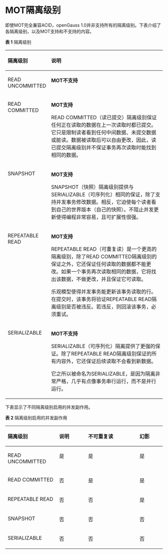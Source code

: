 # MOT隔离级别

即使MOT完全兼容ACID，openGauss 1.0并非支持所有的隔离级别。下表介绍了各隔离级别，以及MOT支持和不支持的内容。

**表 1**  隔离级别

<a name="table9960143"></a>
<table><thead align="left"><tr id="row28427054"><th class="cellrowborder" valign="top" width="24.242424242424242%" id="mcps1.2.3.1.1"><p id="p20890046"><a name="p20890046"></a><a name="p20890046"></a>隔离级别</p>
</th>
<th class="cellrowborder" valign="top" width="75.75757575757575%" id="mcps1.2.3.1.2"><p id="p14372146"><a name="p14372146"></a><a name="p14372146"></a>说明</p>
</th>
</tr>
</thead>
<tbody><tr id="row23293171"><td class="cellrowborder" valign="top" width="24.242424242424242%" headers="mcps1.2.3.1.1 "><p id="p7698664"><a name="p7698664"></a><a name="p7698664"></a>READ UNCOMMITTED</p>
</td>
<td class="cellrowborder" valign="top" width="75.75757575757575%" headers="mcps1.2.3.1.2 "><p id="p19612025"><a name="p19612025"></a><a name="p19612025"></a><strong id="b42290504"><a name="b42290504"></a><a name="b42290504"></a>MOT不支持</strong></p>
</td>
</tr>
<tr id="row2978832"><td class="cellrowborder" valign="top" width="24.242424242424242%" headers="mcps1.2.3.1.1 "><p id="p39958824"><a name="p39958824"></a><a name="p39958824"></a>READ COMMITTED</p>
</td>
<td class="cellrowborder" valign="top" width="75.75757575757575%" headers="mcps1.2.3.1.2 "><p id="p15439288"><a name="p15439288"></a><a name="p15439288"></a><strong id="b4735869"><a name="b4735869"></a><a name="b4735869"></a>MOT支持</strong></p>
<p id="p48061109"><a name="p48061109"></a><a name="p48061109"></a>READ COMMITTED（读已提交）隔离级别保证任何正在读取的数据在上一次读取时都已提交。它只是限制读者看到任何中间数据、未提交数据或脏读。数据被读取后可以自由更改，因此，读已提交隔离级别并不保证事务再次读取时能找到相同的数据。</p>
</td>
</tr>
<tr id="row29896802"><td class="cellrowborder" valign="top" width="24.242424242424242%" headers="mcps1.2.3.1.1 "><p id="p5721932"><a name="p5721932"></a><a name="p5721932"></a>SNAPSHOT</p>
</td>
<td class="cellrowborder" valign="top" width="75.76%" headers="mcps1.2.3.1.2 "><p id="p33781949"><a name="p33781949"></a><a name="p33781949"></a><strong id="b35602093"><a name="b35602093"></a><a name="b35602093"></a>MOT支持</strong></p>
<p id="p51983383"><a name="p51983383"></a><a name="p51983383"></a>SNAPSHOT（快照）隔离级别提供与SERIALIZABLE（可序列化）相同的保证，除了支持并发事务修改数据。相反，它迫使每个读者看到自己的世界版本（自己的快照）。不阻止并发更新使得编程非常容易，且可扩展性很强。</p>
</td>
</tr>
<tr id="row32859581"><td class="cellrowborder" valign="top" width="24.242424242424242%" headers="mcps1.2.3.1.1 "><p id="p44380409"><a name="p44380409"></a><a name="p44380409"></a>REPEATABLE READ</p>
</td>
<td class="cellrowborder" valign="top" width="75.75757575757575%" headers="mcps1.2.3.1.2 "><p id="p38043373"><a name="p38043373"></a><a name="p38043373"></a><strong id="b6846044"><a name="b6846044"></a><a name="b6846044"></a>MOT支持</strong></p>
<p id="p17658712"><a name="p17658712"></a><a name="p17658712"></a>REPEATABLE READ（可重复读）是一个更高的隔离级别，除了READ COMMITTED隔离级别的保证之外，它还保证任何读取的数据都不能更改。如果一个事务再次读取相同的数据，它将找出该数据，不做更改，并且保证它可读取。</p>
<p id="p24710688"><a name="p24710688"></a><a name="p24710688"></a>乐观模型使得并发事务能更新该事务读取的行。在提交时，该事务将验证REPEATABLE READ隔离级别是否被违反。若违反，则回滚该事务，必须重试。</p>
</td>
</tr>
<tr id="row21069601"><td class="cellrowborder" valign="top" width="24.242424242424242%" headers="mcps1.2.3.1.1 "><p id="p28916126"><a name="p28916126"></a><a name="p28916126"></a>SERIALIZABLE</p>
</td>
<td class="cellrowborder" valign="top" width="75.75757575757575%" headers="mcps1.2.3.1.2 "><p id="p60504888"><a name="p60504888"></a><a name="p60504888"></a><strong id="b7673083"><a name="b7673083"></a><a name="b7673083"></a>MOT不支持</strong></p>
<p id="p17539978"><a name="p17539978"></a><a name="p17539978"></a>SERIALIZABLE（可序列化）隔离提供了更强的保证。除了REPEATABLE READ隔离级别保证的所有内容外，它还保证后续读取不会看到新数据。</p>
<p id="p23642081"><a name="p23642081"></a><a name="p23642081"></a>它之所以被命名为SERIALIZABLE，是因为隔离非常严格，几乎有点像事务串行运行，而不是并行运行。</p>
</td>
</tr>
</tbody>
</table>

下表显示了不同隔离级别启用的并发副作用。

**表 2**  隔离级别启用的并发副作用

<a name="table1465227"></a>
<table><thead align="left"><tr id="row30089192"><th class="cellrowborder" valign="top" width="32.6530612244898%" id="mcps1.2.5.1.1"><p id="p21305513"><a name="p21305513"></a><a name="p21305513"></a>隔离级别</p>
</th>
<th class="cellrowborder" valign="top" width="18.367346938775512%" id="mcps1.2.5.1.2"><p id="p48025031"><a name="p48025031"></a><a name="p48025031"></a>说明</p>
</th>
<th class="cellrowborder" valign="top" width="32.6530612244898%" id="mcps1.2.5.1.3"><p id="p64822313"><a name="p64822313"></a><a name="p64822313"></a>不可重复读</p>
</th>
<th class="cellrowborder" valign="top" width="16.3265306122449%" id="mcps1.2.5.1.4"><p id="p16116024"><a name="p16116024"></a><a name="p16116024"></a>幻影</p>
</th>
</tr>
</thead>
<tbody><tr id="row30329563"><td class="cellrowborder" valign="top" width="32.6530612244898%" headers="mcps1.2.5.1.1 "><p id="p40775547"><a name="p40775547"></a><a name="p40775547"></a>READ UNCOMMITTED</p>
</td>
<td class="cellrowborder" valign="top" width="18.367346938775512%" headers="mcps1.2.5.1.2 "><p id="p14484991"><a name="p14484991"></a><a name="p14484991"></a>是</p>
</td>
<td class="cellrowborder" valign="top" width="32.6530612244898%" headers="mcps1.2.5.1.3 "><p id="p32433616"><a name="p32433616"></a><a name="p32433616"></a>是</p>
</td>
<td class="cellrowborder" valign="top" width="16.3265306122449%" headers="mcps1.2.5.1.4 "><p id="p9877205"><a name="p9877205"></a><a name="p9877205"></a>是</p>
</td>
</tr>
<tr id="row21785982"><td class="cellrowborder" valign="top" width="32.6530612244898%" headers="mcps1.2.5.1.1 "><p id="p19834157"><a name="p19834157"></a><a name="p19834157"></a>READ COMMITTED</p>
</td>
<td class="cellrowborder" valign="top" width="18.367346938775512%" headers="mcps1.2.5.1.2 "><p id="p63062917"><a name="p63062917"></a><a name="p63062917"></a>否</p>
</td>
<td class="cellrowborder" valign="top" width="32.6530612244898%" headers="mcps1.2.5.1.3 "><p id="p7822637"><a name="p7822637"></a><a name="p7822637"></a>是</p>
</td>
<td class="cellrowborder" valign="top" width="16.3265306122449%" headers="mcps1.2.5.1.4 "><p id="p29653837"><a name="p29653837"></a><a name="p29653837"></a>是</p>
</td>
</tr>
<tr id="row65557946"><td class="cellrowborder" valign="top" width="32.6530612244898%" headers="mcps1.2.5.1.1 "><p id="p8593410"><a name="p8593410"></a><a name="p8593410"></a>REPEATABLE READ</p>
</td>
<td class="cellrowborder" valign="top" width="18.367346938775512%" headers="mcps1.2.5.1.2 "><p id="p24977623"><a name="p24977623"></a><a name="p24977623"></a>否</p>
</td>
<td class="cellrowborder" valign="top" width="32.6530612244898%" headers="mcps1.2.5.1.3 "><p id="p9921568"><a name="p9921568"></a><a name="p9921568"></a>否</p>
</td>
<td class="cellrowborder" valign="top" width="16.3265306122449%" headers="mcps1.2.5.1.4 "><p id="p65449542"><a name="p65449542"></a><a name="p65449542"></a>是</p>
</td>
</tr>
<tr id="row52174967"><td class="cellrowborder" valign="top" width="32.6530612244898%" headers="mcps1.2.5.1.1 "><p id="p65422770"><a name="p65422770"></a><a name="p65422770"></a>SNAPSHOT</p>
</td>
<td class="cellrowborder" valign="top" width="18.367346938775512%" headers="mcps1.2.5.1.2 "><p id="p64753022"><a name="p64753022"></a><a name="p64753022"></a>否</p>
</td>
<td class="cellrowborder" valign="top" width="32.6530612244898%" headers="mcps1.2.5.1.3 "><p id="p10503426"><a name="p10503426"></a><a name="p10503426"></a>否</p>
</td>
<td class="cellrowborder" valign="top" width="16.3265306122449%" headers="mcps1.2.5.1.4 "><p id="p45471207"><a name="p45471207"></a><a name="p45471207"></a>否</p>
</td>
</tr>
<tr id="row6587685"><td class="cellrowborder" valign="top" width="32.6530612244898%" headers="mcps1.2.5.1.1 "><p id="p63840510"><a name="p63840510"></a><a name="p63840510"></a>SERIALIZABLE</p>
</td>
<td class="cellrowborder" valign="top" width="18.367346938775512%" headers="mcps1.2.5.1.2 "><p id="p3698827"><a name="p3698827"></a><a name="p3698827"></a>否</p>
</td>
<td class="cellrowborder" valign="top" width="32.6530612244898%" headers="mcps1.2.5.1.3 "><p id="p31169589"><a name="p31169589"></a><a name="p31169589"></a>否</p>
</td>
<td class="cellrowborder" valign="top" width="16.3265306122449%" headers="mcps1.2.5.1.4 "><p id="p41708771"><a name="p41708771"></a><a name="p41708771"></a>否</p>
</td>
</tr>
</tbody>
</table>



